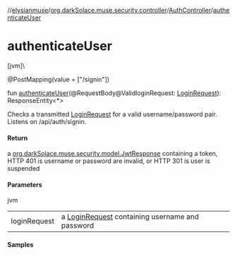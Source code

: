//[elysianmuse](../../../index.md)/[org.darkSolace.muse.security.controller](../index.md)/[AuthController](index.md)/[authenticateUser](authenticate-user.md)

# authenticateUser

[jvm]\

@PostMapping(value = [&quot;/signin&quot;])

fun [authenticateUser](authenticate-user.md)(@RequestBody@ValidloginRequest: [LoginRequest](../../org.darkSolace.muse.security.model/-login-request/index.md)): ResponseEntity&lt;*&gt;

Checks a transmitted [LoginRequest](../../org.darkSolace.muse.security.model/-login-request/index.md) for a valid username/password pair. Listens on /api/auth/signin.

#### Return

a [org.darkSolace.muse.security.model.JwtResponse](../../org.darkSolace.muse.security.model/-jwt-response/index.md) containing a token, HTTP 401 is username or password are invalid, or HTTP 301 is user is suspended

#### Parameters

jvm

| | |
|---|---|
| loginRequest | a [LoginRequest](../../org.darkSolace.muse.security.model/-login-request/index.md) containing username and password |

#### Samples
